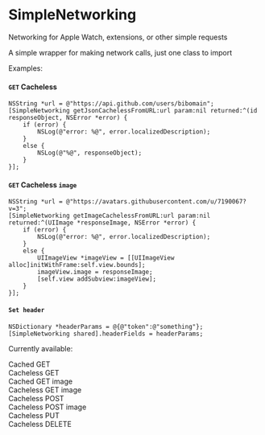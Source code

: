 # SimpleNetworking

Networking for Apple Watch, extensions, or other simple requests

A simple wrapper for making network calls, just one class to import

Examples:

#### `GET` Cacheless

    NSString *url = @"https://api.github.com/users/bibomain";
    [SimpleNetworking getJsonCachelessFromURL:url param:nil returned:^(id responseObject, NSError *error) {
        if (error) {
            NSLog(@"error: %@", error.localizedDescription);
        }
        else {
            NSLog(@"%@", responseObject);
        }
    }];

#### `GET` Cacheless `image`

    NSString *url = @"https://avatars.githubusercontent.com/u/7190067?v=3";
    [SimpleNetworking getImageCachelessFromURL:url param:nil returned:^(UIImage *responseImage, NSError *error) {
        if (error) {
            NSLog(@"error: %@", error.localizedDescription);
        }
        else {
            UIImageView *imageView = [[UIImageView alloc]initWithFrame:self.view.bounds];
            imageView.image = responseImage;
            [self.view addSubview:imageView];
        }
    }];

#### `Set header`

    NSDictionary *headerParams = @{@"token":@"something"};
    [SimpleNetworking shared].headerFields = headerParams;

Currently available:

Cached GET<br>
Cacheless GET<br>
Cached GET image<br>
Cacheless GET image<br>
Cacheless POST<br>
Cacheless POST image<br>
Cacheless PUT<br>
Cacheless DELETE<br>
